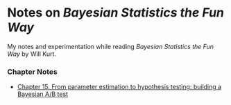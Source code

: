 # Notes on *Bayesian Statistics the Fun Way*

My notes and experimentation while reading *Bayesian Statistics the Fun Way* by Will Kurt.

### Chapter Notes

- [Chapter 15. From parameter estimation to hypothesis testing: building a Bayesian A/B test](15_from-parameter-estimation-to-hypothesis-testingt.md)
